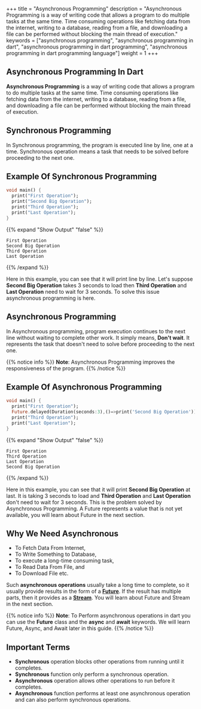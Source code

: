 +++
title = "Asynchronous Programming"
description = "Asynchronous Programming is a way of writing code that allows a program to do multiple tasks at the same time. Time consuming operations like fetching data from the internet, writing to a database, reading from a file, and downloading a file can be performed without blocking the main thread of execution."
keywords = ["asynchronous programming", "asynchronous programming in dart", "asynchronous programming in dart programming", "asynchronous programming in dart programming language"]
weight = 1
+++

## Asynchronous Programming In Dart

**Asynchronous Programming** is a way of writing code that allows a program to do multiple tasks at the same time. Time consuming operations like fetching data from the internet, writing to a database, reading from a file, and downloading a file can be performed without blocking the main thread of execution.

## Synchronous Programming

In Synchronous programming, the program is executed line by line, one at a time. Synchronous operation means a task that needs to be solved before proceeding to the next one.

## Example Of Synchronous Programming

```dart
void main() {
  print("First Operation"); 
  print("Second Big Operation"); 
  print("Third Operation"); 
  print("Last Operation"); 
}
```

{{% expand "Show Output" "false" %}}

````plaintext
First Operation
Second Big Operation
Third Operation
Last Operation
````

{{% /expand %}}

Here in this example, you can see that it will print line by line. Let's suppose **Second Big Operation** takes 3 seconds to load then **Third Operation** and **Last Operation** need to wait for 3 seconds. To solve this issue asynchronous programming is here.

## Asynchronous Programming

In Asynchronous programming, program execution continues to the next line without waiting to complete other work. It simply means, **Don't wait**. It represents the task that doesn't need to solve before proceeding to the next one.

{{% notice info %}}
**Note**: Asynchronous Programming improves the responsiveness of the program.
{{% /notice %}}

## Example Of Asynchronous Programming

```dart
void main() {
  print("First Operation");   
  Future.delayed(Duration(seconds:3),()=>print('Second Big Operation'));
  print("Third Operation"); 
  print("Last Operation"); 
}
```

{{% expand "Show Output" "false" %}}

````plaintext
First Operation
Third Operation
Last Operation
Second Big Operation
````

{{% /expand %}}

Here in this example, you can see that it will print **Second Big Operation** at last. It is taking 3 seconds to load and **Third Operation** and **Last Operation** don't need to wait for 3 seconds. This is the problem solved by Asynchronous Programming. A Future represents a value that is not yet available, you will learn about Future in the next section.

## Why We Need Asynchronous

- To Fetch Data From Internet,
- To Write Something to Database,
- To execute a long-time consuming task,
- To Read Data From File, and
- To Download File etc.

Such **asynchronous operations** usually take a long time to complete, so it usually provide results in the form of a [**Future**](/asynchronous-programming/future-in-dart/). If the result has multiple parts, then it provides as a [**Stream**](/asynchronous-programming/stream-in-dart/). You will learn about Future and Stream in the next section.

{{% notice info %}}
**Note**: To Perform asynchronous operations in dart you can use the **Future** class and the **async** and **await** keywords. We will learn Future, Async, and Await later in this guide.
{{% /notice %}}

## Important Terms

- **Synchronous** operation blocks other operations from running until it completes.
- **Synchronous** function only perform a synchronous operation.
- **Asynchronous** operation allows other operations to run before it completes.
- **Asynchronous** function performs at least one asynchronous operation and can also perform synchronous operations.
